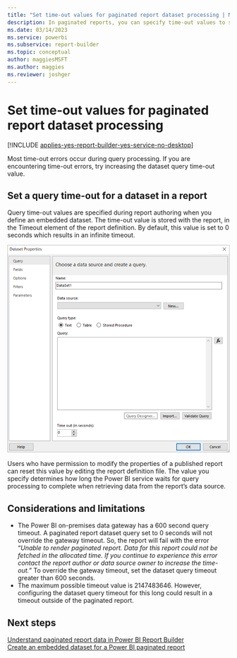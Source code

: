 ```yaml
---
title: "Set time-out values for paginated report dataset processing | Microsoft Docs"
description: In paginated reports, you can specify time-out values to set limits on how system resources are used.
ms.date: 03/14/2023
ms.service: powerbi
ms.subservice: report-builder
ms.topic: conceptual
author: maggiesMSFT
ms.author: maggies
ms.reviewer: joshger
---
```

# Set time-out values for paginated report dataset processing

[!INCLUDE [applies-yes-report-builder-yes-service-no-desktop](../../includes/applies-yes-report-builder-yes-service-no-desktop.md)]

Most time-out errors occur during query processing. If you are encountering time-out errors, try increasing the dataset query time-out value. 
  
## Set a query time-out for a dataset in a report  

 Query time-out values are specified during report authoring when you define an embedded dataset. The time-out value is stored with the report, in the Timeout element of the report definition. By default, this value is set to 0 seconds which results in an infinite timeout. 
 
![Screenshot of Power BI dataset properties](../media/paginated-reports-create-embedded-dataset/power-bi-dataset-properties-timeout.png "Power BI dataset properties")  
 
 Users who have permission to modify the properties of a published report can reset this value by editing the report definition file.
 The value you specify determines how long the Power BI service waits for query processing to complete when retrieving data from the report’s data source.
 
  
## Considerations and limitations

- The Power BI on-premises data gateway has a 600 second query timeout. A paginated report dataset query set to 0 seconds will not override the gateway timeout. So, the report will fail with the error “_Unable to render paginated report. Data for this report could not be fetched in the allocated time. If you continue to experience this error contact the report author or data source owner to increase the time-out._” To override the gateway timeout, set the dataset query timeout greater than 600 seconds.
- The maximum possible timeout value is 2147483646. However, configuring the dataset query timeout for this long could result in a timeout outside of the paginated report.

## Next steps 
 [Understand paginated report data in Power BI Report Builder](../../report-builder-data.md)   
 [Create an embedded dataset for a Power BI paginated report](../../paginated-reports-create-embedded-dataset.md)   
